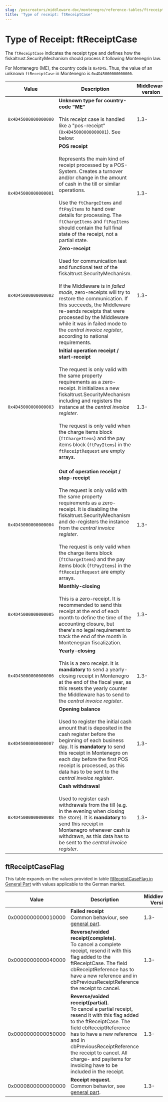 ```yaml
---
slug: /poscreators/middleware-doc/montenegro/reference-tables/ftreceiptcase
title: 'Type of receipt: ftReceiptCase'
---
```


# Type of Receipt: ftReceiptCase

The `ftReceiptCase` indicates the receipt type and defines how the fiskaltrust.SecurityMechanism should process it following Montenegrin law.

For Montenegro (ME), the country code is `0x4D45`. Thus, the value of an unknown `ftReceiptCase` in Montenegro is `0x4D45000000000000`.

| **Value** | **Description** | **Middleware version** |
|-----------|-----------------|-------------------------|
| `0x4D45000000000000` | **Unknown type for country-code "ME"**<br /><br />This receipt case is handled like a "pos-receipt" (`0x4D45000000000001`). See below: | 1.3- |
| `0x4D45000000000001` | **POS receipt**<br /><br />Represents the main kind of receipt processed by a POS-System. Creates a turnover and/or change in the amount of cash in the till or similar operations. <br /><br />Use the `ftChargeItems` and `ftPayItems` to hand over details for processing. The `ftChargeItems` and `ftPayItems` should contain the full final state of the receipt, not a partial state. | 1.3- |
| `0x4D45000000000002` | **Zero-receipt**<br /><br />Used for communication test and functional test of the fiskaltrust.SecurityMechanism.  <br /><br />If the Middleware is in _failed mode_, zero-receipts will try to restore the communication. If this succeeds, the Middleware re-sends receipts that were processed by the Middleware while it was in failed mode to the _central invoice register_, according to national requirements. | 1.3- |
| `0x4D45000000000003` | **Initial operation receipt / start-receipt**<br /><br />The request is only valid with the same property requirements as a zero-receipt. It initializes a new fiskaltrust.SecurityMechanism including and registers the instance at the _central invoice register_.<br /><br />The request is only valid when the charge items block (`ftChargeItems`) and the pay items block (`ftPayItems`) in the `ftReceiptRequest` are empty arrays. <br /><br /> | 1.3- |
| `0x4D45000000000004` | **Out of operation receipt / stop-receipt**<br /><br />The request is only valid with the same property requirements as a zero-receipt. It is disabling the fiskaltrust.SecurityMechanism and de-registers the instance from the _central invoice register_. <br /><br />The request is only valid when the charge items block (`ftChargeItems`) and the pay items block (`ftPayItems`) in the `ftReceiptRequest` are empty arrays. | 1.3- |
| `0x4D45000000000005` | **Monthly-closing**<br /><br />This is a zero-receipt. It is recommended to send this receipt at the end of each month to define the time of the accounting closure, but there's no legal requirement to track the end of the month in Montenegran fiscalization. | 1.3- |
| `0x4D45000000000006` | **Yearly-closing**<br /><br />This is a zero receipt. It is **mandatory** to send a yearly-closing receipt in Montenegro at the end of the fiscal year, as this resets the yearly counter the Middleware has to send to the _central invoice register_. | 1.3- |
| `0x4D45000000000007` | **Opening balance**<br /><br />Used to register the initial cash amount that is deposited in the cash register before the beginning of each business day. It is **mandatory** to send this receipt in Montenegro on each day before the first POS receipt is processed, as this data has to be sent to the _central invoice register_. | 1.3- |
| `0x4D45000000000008` | **Cash withdrawal**<br /><br />Used to register cash withdrawals from the till (e.g. in the evening when closing the store). It is **mandatory** to send this receipt in Montenegro whenever cash is withdrawn, as this data has to be sent to the _central invoice register_. | 1.3- |

## ftReceiptCaseFlag
This table expands on the values provided in table [ftReceiptCaseFlag in General Part](../../general/reference-tables/reference-tables.md#ftreceiptcaseflag) with values applicable to the German market.

| Value | Description | Middleware-Version |
|-------|-------------|--------------------|
| 0x0000000000010000 | **Failed receipt** <br />Common behaviour, see [general part](../../general/reference-tables/reference-tables.md#ftreceiptcaseflag). | 1.3- |
| 0x0000000000040000 | **Reverse/voided receipt(complete).** <br />To cancel a complete receipt, resend it with this flag added to the ftReceiptCase. The field cbReceiptReference has to have a new reference and in cbPreviousReceiptReference the receipt to cancel.| 1.3- |
| 0x0000000000050000 | **Reverse/voided receipt(partial).** <br />To cancel a partial receipt, resend it with this flag added to the ftReceiptCase. The field cbReceiptReference has to have a new reference and in cbPreviousReceiptReference the receipt to cancel. All charge- and payitems for invoicing have to be included in the receipt. | 1.3- |
| 0x0000800000000000 | **Receipt request.** <br />Common behavior, see [general part](../../general/reference-tables/reference-tables.md#ftreceiptcaseflag). | 1.3- |
